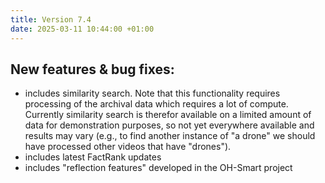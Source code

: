 ```yaml
---
title: Version 7.4
date: 2025-03-11 10:44:00 +01:00
---
```


## New features & bug fixes:

* includes similarity search. Note that this functionality requires processing of the archival data which requires a lot of compute. Currently similarity search is therefor available on a limited amount of data for demonstration purposes, so not yet everywhere available and results may vary (e.g., to find another instance of "a drone" we should have processed other videos that have "drones"). 
* includes latest FactRank updates
* includes "reflection features" developed in the OH-Smart project

